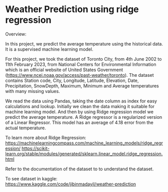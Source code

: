 # Weather Prediction using ridge regression

Overview:
  
  In this project, we predict the average temperature using the historical data. It is a supervised machine learning model.
  
  For this project, we took the dataset of Toronto City, from 4th June 2002 to 11th February 2023, from National Centers for Environmental Information which is an official website of United States Government (https://www.ncei.noaa.gov/access/past-weather/toronto). 
  The dataset contains Station code, City, Longitude, Latitude, Elevation, Date, Precipitation, SnowDepth, Maximum, Minimum and Average temperatures with many missing values.
  
  We read the data using Pandas, taking the date column as index for easy calculations and lookup. Initially we clean the data making it suitable for machine learning model.
  And then by using Ridge regression model we predict the average temperature. A Ridge regressor is a regularized version of a Linear Regressor. This model has an average of 4.18 error from the actual temperature.
  
To learn more about Ridge Regression:
  https://machinelearningcompass.com/machine_learning_models/ridge_regression/
  https://scikit-learn.org/stable/modules/generated/sklearn.linear_model.ridge_regression.html

Refer to the documentation of the dataset to to understand the dataset.

To see dataset in kaggle: https://www.kaggle.com/code/jibinmadayil/weather-prediction
